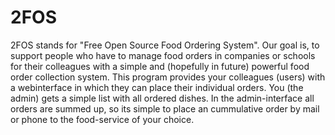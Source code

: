 2FOS
====

2FOS stands for "Free Open Source Food Ordering System". Our goal is, to support people who have to manage food orders in companies or schools for their colleagues with a simple and (hopefully in future) powerful food order collection system. This program provides your colleagues (users) with a webinterface in which they can place their individual orders. You (the admin) gets a simple list with all ordered dishes. In the admin-interface all orders are summed up, so its simple to place an cummulative order by mail or phone to the food-service of your choice.
